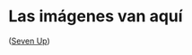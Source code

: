 # Las imágenes van aquí
([Seven Up](https://github.com/Adrihub14/IA-docs/blob/main/Seven%20up.jpeg))

